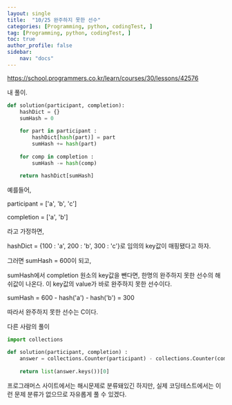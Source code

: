 ```yaml
---
layout: single
title:  "10/25 완주하지 못한 선수"
categories: [Programming, python, codingTest, ]
tag: [Programming, python, codingTest, ]
toc: true
author_profile: false
sidebar:
    nav: "docs"
---
```


https://school.programmers.co.kr/learn/courses/30/lessons/42576 



내 풀이.

```python
def solution(participant, completion):
    hashDict = {}
    sumHash = 0
    
    for part in participant :
        hashDict[hash(part)] = part
        sumHash += hash(part)
        
    for comp in completion :
        sumHash -= hash(comp)
    
    return hashDict[sumHash]
```

예를들어, 

participant = ['a', 'b', 'c']

completion = ['a', 'b']

라고 가정하면,

hashDict = {100 : 'a', 200 : 'b', 300 : 'c'}로 임의의 key값이 매핑됐다고 하자.

그러면 sumHash = 600이 되고,

sumHash에서 completion 원소의 key값을 뺀다면, 한명의 완주하지 못한 선수의 해쉬값이 나온다. 이 key값의 value가 바로 완주하지 못한 선수이다.

sumHash = 600 - hash('a') - hash('b') = 300

따라서 완주하지 못한 선수는 C이다.



다른 사람의 풀이

```python
import collections

def solution(participant, completion) :
    answer = collections.Counter(participant) - collections.Counter(completion)
    
    return list(answer.keys())[0]
```

프로그래머스 사이트에서는 해시문제로 분류돼있긴 하지만, 실제 코딩테스트에서는 이런 문제 분류가 없으므로 자유롭게 풀 수 있겠다.
